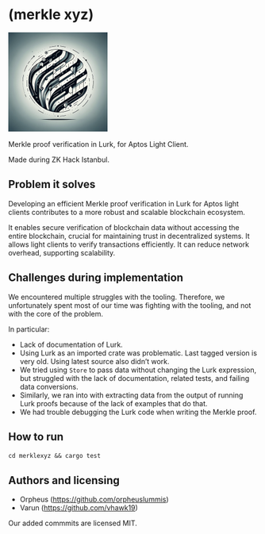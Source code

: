 # (merkle xyz)

<img src="merklexyz_logo.png" alt="Merkle XYZ Logo" height="200px"/>

Merkle proof verification in Lurk, for Aptos Light Client.

Made during ZK Hack Istanbul.

## Problem it solves
Developing an efficient Merkle proof verification in Lurk for Aptos light clients contributes to a more robust and scalable blockchain ecosystem.

It enables secure verification of blockchain data without accessing the entire blockchain, crucial for maintaining trust in decentralized systems. It allows light clients to verify transactions efficiently. It can reduce network overhead, supporting scalability.


## Challenges during implementation
We encountered multiple struggles with the tooling. Therefore, we unfortunately spent most of our time was fighting with the tooling, and not with the core of the problem.

In particular:
- Lack of documentation of Lurk.
- Using Lurk as an imported crate was problematic. Last tagged version is very old. Using latest source also didn’t work.
- We tried using `Store` to pass data without changing the Lurk expression, but struggled with the lack of documentation, related tests, and failing data conversions.
- Similarly, we ran into with extracting data from the output of running Lurk proofs because of the lack of examples that do that.
- We had trouble debugging the Lurk code when writing the Merkle proof.


## How to run

```
cd merklexyz && cargo test
```

## Authors and licensing
- Orpheus (https://github.com/orpheuslummis)
- Varun (https://github.com/vhawk19)

Our added commmits are licensed MIT.